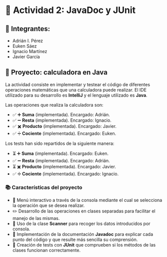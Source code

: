 # 📎 Actividad 2: JavaDoc y JUnit

## 👥 Integrantes:
<ul>
    <li>Adrián I. Pérez</li>
    <li>Euken Sáez</li>
    <li>Ignacio Martínez</li>
    <li>Javier García</li>
</ul>

## 📜 Proyecto: calculadora en Java

La actividad consiste en implementar y testear el código de diferentes operaciones matemáticas que una calculadora puede realizar. El IDE utilizado para su desarrollo es **IntelliJ** y el lenguaje utilizado es **Java**.

Las operaciones que realiza la calculadora son:
- ✅ ➕ **Suma** (implementada). Encargado: Adrián.
- ✅ ➖ **Resta** (implementada). Encargado: Ignacio.
- ✅ ✖️ **Producto** (implementada). Encargado: Javier.
- ✅ ➗ **Cociente** (implementada). Encargado: Euken.

Los tests han sido repartidos de la siguiente manera:
- ⏳ ➕ **Suma** (implementada). Encargado: Euken.
- ✅ ➖ **Resta** (implementada). Encargado: Adrián.
- ⏳ ✖️ **Producto** (implementada). Encargado: Javier.
- ✅ ➗ **Cociente** (implementada). Encargado: Ignacio.

### 📚 Características del proyecto
- 📔 Menú interactivo a través de la consola mediante el cual se selecciona la operación que se desea realizar.
- ✏️ Desarrollo de las operaciones en clases separadas para facilitar el manejo de las mismas.
- 📠 Uso de la clase **Scanner** para recoger los datos introducidos por consola.
- 📕 Implementación de la documentación **Javadoc** para explicar cada punto del código y que resulte más sencilla su comprensión.
- 🔎 Creación de tests con **JUnit** que comprueben si los métodos de las clases funcionan correctamente.

